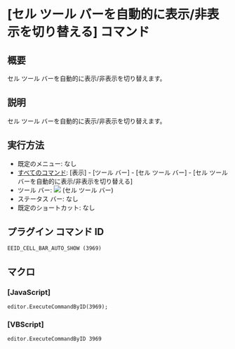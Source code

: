 # \[セル ツール バーを自動的に表示/非表示を切り替える\] コマンド

## 概要

セル ツール バーを自動的に表示/非表示を切り替えます。

## 説明

セル ツール バーを自動的に表示/非表示を切り替えます。

## 実行方法

- 既定のメニュー: なし
- [すべてのコマンド](../../glossary/allcommands): \[表示\] \- \[ツール バー\] \- \[セル ツール バー\] \- \[セル ツール バーを自動的に表示/非表示を切り替える\]
- ツール バー: ![](../../images/commonsettings..png) (セル ツール バー)
- ステータス バー: なし
- 既定のショートカット: なし

## プラグイン コマンド ID

```
EEID_CELL_BAR_AUTO_SHOW (3969)
```

## マクロ

### \[JavaScript\]

```
editor.ExecuteCommandByID(3969);
```

### \[VBScript\]

```
editor.ExecuteCommandByID 3969
```
